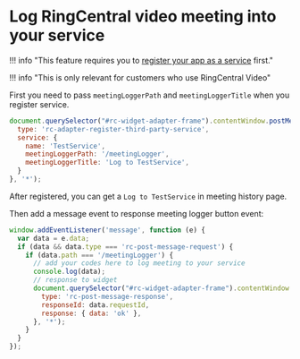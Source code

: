 # Log RingCentral video meeting into your service

!!! info "This feature requires you to [register your app as a service](index.md) first."

!!! info "This is only relevant for customers who use RingCentral Video"

First you need to pass `meetingLoggerPath` and `meetingLoggerTitle` when you register service.

```js
document.querySelector("#rc-widget-adapter-frame").contentWindow.postMessage({
  type: 'rc-adapter-register-third-party-service',
  service: {
    name: 'TestService',
    meetingLoggerPath: '/meetingLogger',
    meetingLoggerTitle: 'Log to TestService',
  }
}, '*');
```

After registered, you can get a `Log to TestService` in meeting history page.

Then add a message event to response meeting logger button event:

```js
window.addEventListener('message', function (e) {
  var data = e.data;
  if (data && data.type === 'rc-post-message-request') {
    if (data.path === '/meetingLogger') {
      // add your codes here to log meeting to your service
      console.log(data);
      // response to widget
      document.querySelector("#rc-widget-adapter-frame").contentWindow.postMessage({
        type: 'rc-post-message-response',
        responseId: data.requestId,
        response: { data: 'ok' },
      }, '*');
    }
  }
});
```

